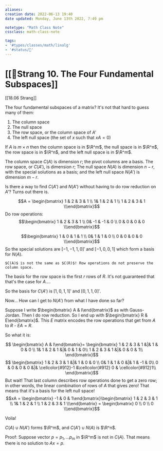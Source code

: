 ```yaml
---
aliases:
creation date: 2022-06-13 19:40
date updated: Monday, June 13th 2022, 7:49 pm

notetype: "Math Class Note"
cssclass: math-class-note

tags: 
- '#types/classes/math/linalg'
- '#status/🚧'
---
```


# [[🚧Strang 10. The Four Fundamental Subspaces]]
[[18.06 Strang]]

The four fundamental subspaces of a matrix? It's not that hard to guess many of them:

1) The column space
2) The null space
3) The row space, or the column space of $A'$
4) The left null space (the set of $x$ such that $xA = 0$)

If $A$ is $m \times n$ then the column space is in $\R^m$, the null space is in $\R^n$, the row space is in $\R^n$, and the left null space is in $\R^m$. 

The column space $C(A)$ is dimension $r$; the pivot columns are a basis.
The row space, or $C(A')$, is dimension $r$;
The null space $N(A)$ is dimension $n - r$, with the special solutions as a basis;
and the left null space $N(A')$ is dimension $m - r$. 

Is there a way to find $C(A')$ and $N(A')$ without having to do row reduction on $A'$? Turns out there is.

$$A = \begin{bmatrix} 1 & 2 & 3 & 1 \\ 1& 1 & 2 & 1 \\ 1 & 2 & 3 & 1 \\\end{bmatrix}$$
Do row operations:
$$\begin{bmatrix} 1 & 2 & 3 & 1 \\ 0& -1 & -1 & 0 \\ 0 & 0 & 0 & 0 \\\end{bmatrix}$$

$$\begin{bmatrix} 1 & 0 & 1 & 1 \\ 0& 1 & 1 & 0 \\ 0 & 0 & 0 & 0 \\\end{bmatrix}$$
So the special solutions are $[-1, -1, 1, 0]'$ and $[-1,0,0,1$] which form a basis for $N(A)$. 

```ad-warning
$C(A)$ is not the same as $C(R)$! Row operations do not preserve the column space.
```

The basis for the row space is the first $r$ rows of $R$. It's not guaranteed that that's the case for $A$.... 

So the basis for $C(A')$ is $[1,0,1,1]'$ and $[0,1,1,0]'$. 


Now... How can I get to $N(A')$ from what I have done so far? 

Suppose I write $\begin{bmatrix} A & I\end{bmatrix}$ as with Gauss-Jordan. Then I do row reduction. So I end up with $\begin{bmatrix} R & E\end{bmatrix}$. This $E$ matrix encodes the row operations that get from $A$ to $R$ - $EA = R$. 

So what it is: 

$$ \begin{bmatrix} A & I\end{bmatrix}= \begin{bmatrix} 1 & 2 & 3 & 1 &|& 1 & 0 & 0 \\ 1& 1 & 2 & 1 &|& 0 & 1 & 0\\ 1 & 2 & 3 & 1 &|& 0 & 0 & 1\\ \end{bmatrix}$$
$$ \begin{bmatrix} 1 & 2 & 3 & 1 &|& 1 & 0 & 0 \\ 0& 1 & 1 & 0 &|& 1 & -1 & 0\\ 0 & 0 & 0 & 0 &|& \cellcolor{#912}-1 &\cellcolor{#912} 0 & \cellcolor{#912}1\\ \end{bmatrix}$$
But wait! That last column describes row operations done to get a zero row; in other words, the linear combination of rows of $A$ that gives zero!
That means that it's a basis for the left null space! 
$$xA = \begin{bmatrix} -1 & 0 & 1\end{bmatrix}\begin{bmatrix} 1 & 2 & 3 & 1 \\ 1& 1 & 2 & 1 \\ 1 & 2 & 3 & 1 \\\end{bmatrix} = \begin{bmatrix} 0 \\ 0 \\ 0 \\\end{bmatrix}$$

Voila!



$C(A) \cup N(A')$ forms $\R^m$, and $C(A') \cup N(A)$ is $\R^n$. 

Proof: Suppose vector $p = p_1, \ldots p_m$ in $\R^m$ is not in $C(A)$. That means there is no solution to $Ax = p$. 